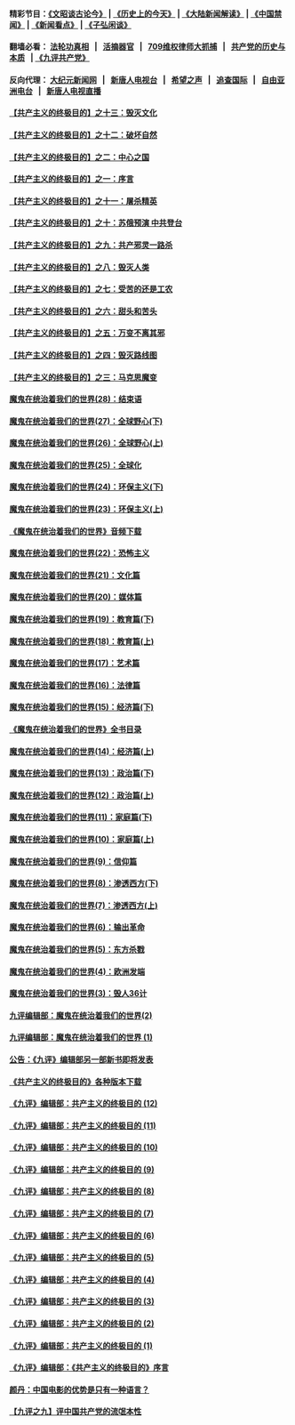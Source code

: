 #### 精彩节目：[《文昭谈古论今》](http://134.209.198.168/wenzhao) | [《历史上的今天》](http://134.209.198.168/today-in-history) | [《大陆新闻解读》](http://134.209.198.168/ntdtv-comedy) | [《中国禁闻》](http://134.209.198.168/ntdtv-news) | [《新闻看点》](http://134.209.198.168/news-insight) | [《子弘闲谈》](http://134.209.198.168/zihongxiantan/) 

  #### 翻墙必看： [法轮功真相](http://134.209.198.168:10000/videos/truth.html) &nbsp;&nbsp;|&nbsp;&nbsp; [活摘器官](http://134.209.198.168:10000/videos/res/Organs/) &nbsp;&nbsp;|&nbsp;&nbsp; [709维权律师大抓捕](http://134.209.198.168:10000/videos/709/) &nbsp;&nbsp;|&nbsp;&nbsp; [共产党的历史与本质](http://134.209.198.168:10000/videos/ccp.html) &nbsp;&nbsp;| [《九评共产党》](http://134.209.198.168:10000/videos/jiuping/) 

#### 反向代理： [大纪元新闻网](http://134.209.198.168:10080/) &nbsp;&nbsp;|&nbsp;&nbsp; [新唐人电视台](http://134.209.198.168:8000/) &nbsp;&nbsp;|&nbsp;&nbsp; [希望之声](http://134.209.198.168:8200/) &nbsp;&nbsp;|&nbsp;&nbsp; [追查国际](http://134.209.198.168:10010/) &nbsp;&nbsp;|&nbsp;&nbsp; [自由亚洲电台](http://134.209.198.168:9800/) &nbsp;&nbsp;|&nbsp;&nbsp; [新唐人电视直播](http://134.209.198.168/) 

#### [【共产主义的终极目的】之十三：毁灭文化](../pages/nsc422/n11135227.md?t=03292137) 

#### [【共产主义的终极目的】之十二：破坏自然](../pages/nsc422/n11135214.md?t=03292137) 

#### [【共产主义的终极目的】之二：中心之国](../pages/nsc422/n11047728.md?t=03292137) 

#### [【共产主义的终极目的】之一：序言](../pages/nsc422/n11086077.md?t=03292137) 

#### [【共产主义的终极目的】之十一：屠杀精英](../pages/nsc422/n11118442.md?t=03292137) 

#### [【共产主义的终极目的】之十：苏俄预演 中共登台](../pages/nsc422/n11118424.md?t=03292137) 

#### [【共产主义的终极目的】之九：共产邪灵一路杀](../pages/nsc422/n11114139.md?t=03292137) 

#### [【共产主义的终极目的】之八：毁灭人类](../pages/nsc422/n11108503.md?t=03292137) 

#### [【共产主义的终极目的】之七：受苦的还是工农](../pages/nsc422/n11101809.md?t=03292137) 

#### [【共产主义的终极目的】之六：甜头和苦头](../pages/nsc422/n11096971.md?t=03292137) 

#### [【共产主义的终极目的】之五：万变不离其邪](../pages/nsc422/n11091285.md?t=03292137) 

#### [【共产主义的终极目的】之四：毁灭路线图](../pages/nsc422/n11086284.md?t=03292137) 

#### [【共产主义的终极目的】之三：马克思魔变](../pages/nsc422/n11061941.md?t=03292137) 

#### [魔鬼在统治着我们的世界(28)：结束语](../pages/nsc422/n10936246.md?t=03292137) 

#### [魔鬼在统治着我们的世界(27)：全球野心(下)](../pages/nsc422/n10928319.md?t=03292137) 

#### [魔鬼在统治着我们的世界(26)：全球野心(上)](../pages/nsc422/n10900318.md?t=03292137) 

#### [魔鬼在统治着我们的世界(25)：全球化](../pages/nsc422/n10788205.md?t=03292137) 

#### [魔鬼在统治着我们的世界(24)：环保主义(下)](../pages/nsc422/n10695307.md?t=03292137) 

#### [魔鬼在统治着我们的世界(23)：环保主义(上)](../pages/nsc422/n10688613.md?t=03292137) 

#### [《魔鬼在统治着我们的世界》音频下载](../pages/nsc422/n10635553.md?t=03292137) 

#### [魔鬼在统治着我们的世界(22)：恐怖主义](../pages/nsc422/n10614727.md?t=03292137) 

#### [魔鬼在统治着我们的世界(21)：文化篇](../pages/nsc422/n10597706.md?t=03292137) 

#### [魔鬼在统治着我们的世界(20)：媒体篇](../pages/nsc422/n10586579.md?t=03292137) 

#### [魔鬼在统治着我们的世界(19)：教育篇(下)](../pages/nsc422/n10564808.md?t=03292137) 

#### [魔鬼在统治着我们的世界(18)：教育篇(上)](../pages/nsc422/n10526970.md?t=03292137) 

#### [魔鬼在统治着我们的世界(17)：艺术篇](../pages/nsc422/n10499093.md?t=03292137) 

#### [魔鬼在统治着我们的世界(16)：法律篇](../pages/nsc422/n10485969.md?t=03292137) 

#### [魔鬼在统治着我们的世界(15)：经济篇(下)](../pages/nsc422/n10469975.md?t=03292137) 

#### [《魔鬼在统治着我们的世界》全书目录](../pages/nsc422/n10464261.md?t=03292137) 

#### [魔鬼在统治着我们的世界(14)：经济篇(上)](../pages/nsc422/n10457370.md?t=03292137) 

#### [魔鬼在统治着我们的世界(13)：政治篇(下)](../pages/nsc422/n10448270.md?t=03292137) 

#### [魔鬼在统治着我们的世界(12)：政治篇(上)](../pages/nsc422/n10444576.md?t=03292137) 

#### [魔鬼在统治着我们的世界(11)：家庭篇(下)](../pages/nsc422/n10440961.md?t=03292137) 

#### [魔鬼在统治着我们的世界(10)：家庭篇(上)](../pages/nsc422/n10435448.md?t=03292137) 

#### [魔鬼在统治着我们的世界(9)：信仰篇](../pages/nsc422/n10432159.md?t=03292137) 

#### [魔鬼在统治着我们的世界(8)：渗透西方(下)](../pages/nsc422/n10429603.md?t=03292137) 

#### [魔鬼在统治着我们的世界(7)：渗透西方(上)](../pages/nsc422/n10426013.md?t=03292137) 

#### [魔鬼在统治着我们的世界(6)：输出革命](../pages/nsc422/n10421536.md?t=03292137) 

#### [魔鬼在统治着我们的世界(5)：东方杀戮](../pages/nsc422/n10417707.md?t=03292137) 

#### [魔鬼在统治着我们的世界(4)：欧洲发端](../pages/nsc422/n10414890.md?t=03292137) 

#### [魔鬼在统治着我们的世界(3)：毁人36计](../pages/nsc422/n10411583.md?t=03292137) 

#### [九评编辑部：魔鬼在统治着我们的世界(2)](../pages/nsc422/n10410036.md?t=03292137) 

#### [九评编辑部：魔鬼在统治着我们的世界 (1)](../pages/nsc422/n10406825.md?t=03292137) 

#### [公告：《九评》编辑部另一部新书即将发表](../pages/nsc422/n10405104.md?t=03292137) 

#### [《共产主义的终极目的》各种版本下载](../pages/nsc422/n10022138.md?t=03292137) 

#### [《九评》编辑部：共产主义的终极目的 (12)](../pages/nsc422/n9933272.md?t=03292137) 

#### [《九评》编辑部：共产主义的终极目的 (11)](../pages/nsc422/n9924973.md?t=03292137) 

#### [《九评》编辑部：共产主义的终极目的 (10)](../pages/nsc422/n9920883.md?t=03292137) 

#### [《九评》编辑部：共产主义的终极目的 (9)](../pages/nsc422/n9916363.md?t=03292137) 

#### [《九评》编辑部：共产主义的终极目的 (8)](../pages/nsc422/n9912488.md?t=03292137) 

#### [《九评》编辑部：共产主义的终极目的 (7)](../pages/nsc422/n9901176.md?t=03292137) 

#### [《九评》编辑部：共产主义的终极目的 (6)](../pages/nsc422/n9899359.md?t=03292137) 

#### [《九评》编辑部：共产主义的终极目的 (5)](../pages/nsc422/n9893174.md?t=03292137) 

#### [《九评》编辑部：共产主义的终极目的 (4)](../pages/nsc422/n9891246.md?t=03292137) 

#### [《九评》编辑部：共产主义的终极目的 (3)](../pages/nsc422/n9879879.md?t=03292137) 

#### [《九评》编辑部：共产主义的终极目的 (2)](../pages/nsc422/n9876205.md?t=03292137) 

#### [《九评》编辑部：共产主义的终极目的 (1)](../pages/nsc422/n9865857.md?t=03292137) 

#### [《九评》编辑部：《共产主义的终极目的》序言](../pages/nsc422/n9862666.md?t=03292137) 

#### [颜丹：中国电影的优势是只有一种语言？](../pages/nsc422/n9583062.md?t=03292137) 

#### [【九评之九】评中国共产党的流氓本性](../pages/nsc422/n737542.md?t=03292137) 

